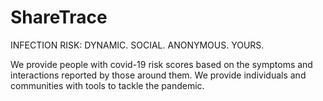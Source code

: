 # ShareTrace

INFECTION RISK:
DYNAMIC. SOCIAL. ANONYMOUS. YOURS.

We provide people with covid-19 risk scores based on the symptoms and interactions reported by those around them.
We provide individuals and communities with tools to tackle the pandemic.
